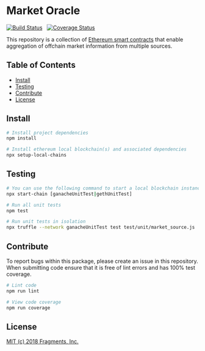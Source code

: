 # Market Oracle

[![Build Status](https://travis-ci.com/ampleforth/market-oracle.svg?token=xxNsLhLrTiyG3pc78i5v&branch=master)](https://travis-ci.com/ampleforth/market-oracle)&nbsp;&nbsp;
[![Coverage Status](https://coveralls.io/repos/github/frgprotocol/market-oracle/badge.svg?branch=master&t=K8tHT9)](https://coveralls.io/github/frgprotocol/market-oracle?branch=master)


This repository is a collection of [Ethereum smart contracts](http://ampleforth.org/docs) that enable aggregation of offchain market information from multiple sources.


## Table of Contents

- [Install](#install)
- [Testing](#testing)
- [Contribute](#contribute)
- [License](#license)


## Install

```bash
# Install project dependencies
npm install

# Install ethereum local blockchain(s) and associated dependencies
npx setup-local-chains
```

## Testing

``` bash
# You can use the following command to start a local blockchain instance
npx start-chain [ganacheUnitTest|gethUnitTest]

# Run all unit tests
npm test

# Run unit tests in isolation
npx truffle --network ganacheUnitTest test test/unit/market_source.js
```

## Contribute

To report bugs within this package, please create an issue in this repository.
When submitting code ensure that it is free of lint errors and has 100% test coverage.

``` bash
# Lint code
npm run lint

# View code coverage
npm run coverage
```

## License

[MIT (c) 2018 Fragments, Inc.](./LICENSE)
